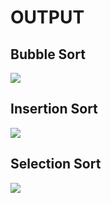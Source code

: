 # OUTPUT

## Bubble Sort

<img align = "center" src="https://user-images.githubusercontent.com/68191677/136277901-28838a5d-4559-4b2b-b00b-3d7d7c692e31.png">

## Insertion Sort

<img align = "center" src="https://user-images.githubusercontent.com/68191677/136279223-1d9eead0-981f-4a7d-a07c-7b464c993f62.png">

## Selection Sort

<img align = "center" src="https://user-images.githubusercontent.com/68191677/136280755-fcaffcb8-5134-4b21-a320-1e4173f74604.png">
